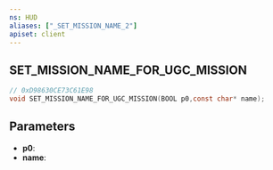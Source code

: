 ```yaml
---
ns: HUD
aliases: ["_SET_MISSION_NAME_2"]
apiset: client
---
```

## SET_MISSION_NAME_FOR_UGC_MISSION

```c
// 0xD98630CE73C61E98
void SET_MISSION_NAME_FOR_UGC_MISSION(BOOL p0,const char* name);
```


## Parameters
* **p0**:
* **name**:



